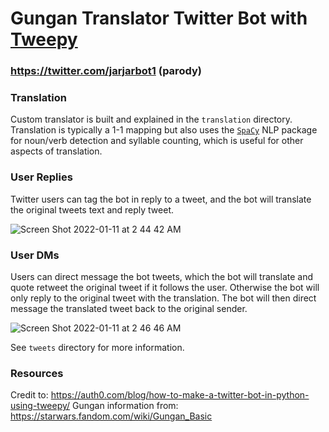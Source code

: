 # Gungan Translator Twitter Bot with [Tweepy](https://docs.tweepy.org/en/stable/api.html)

### https://twitter.com/jarjarbot1 (parody)

### Translation
Custom translator is built and explained in the `translation` directory. Translation is typically a 1-1 mapping but also uses the [`SpaCy`](https://spacy.io/usage/linguistic-features) NLP package for noun/verb detection and syllable counting, which is useful for other aspects of translation.

### User Replies
Twitter users can tag the bot in reply to a tweet, and the bot will translate the original tweets text and reply tweet.

![Screen Shot 2022-01-11 at 2 44 42 AM](https://user-images.githubusercontent.com/57927187/148928594-be2e72ef-1f1b-4d4e-a9ee-ac327f792462.png)

### User DMs
Users can direct message the bot tweets, which the bot will translate and quote retweet the original tweet if it follows the user. Otherwise the bot will only reply to the original tweet with the translation. The bot will then direct message the translated tweet back to the original sender.

![Screen Shot 2022-01-11 at 2 46 46 AM](https://user-images.githubusercontent.com/57927187/148928831-aae5a367-570c-44a5-a3d1-10b9257390fb.png)

See `tweets` directory for more information.

### Resources
Credit to: https://auth0.com/blog/how-to-make-a-twitter-bot-in-python-using-tweepy/
Gungan information from: https://starwars.fandom.com/wiki/Gungan_Basic
